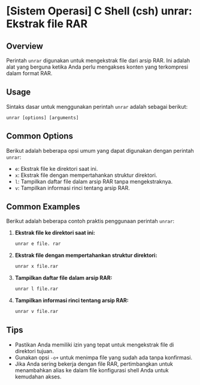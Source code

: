 # [Sistem Operasi] C Shell (csh) unrar: Ekstrak file RAR

## Overview
Perintah `unrar` digunakan untuk mengekstrak file dari arsip RAR. Ini adalah alat yang berguna ketika Anda perlu mengakses konten yang terkompresi dalam format RAR.

## Usage
Sintaks dasar untuk menggunakan perintah `unrar` adalah sebagai berikut:

```
unrar [options] [arguments]
```

## Common Options
Berikut adalah beberapa opsi umum yang dapat digunakan dengan perintah `unrar`:

- `e`: Ekstrak file ke direktori saat ini.
- `x`: Ekstrak file dengan mempertahankan struktur direktori.
- `l`: Tampilkan daftar file dalam arsip RAR tanpa mengekstraknya.
- `v`: Tampilkan informasi rinci tentang arsip RAR.

## Common Examples
Berikut adalah beberapa contoh praktis penggunaan perintah `unrar`:

1. **Ekstrak file ke direktori saat ini:**
   ```bash
   unrar e file. rar
   ```

2. **Ekstrak file dengan mempertahankan struktur direktori:**
   ```bash
   unrar x file.rar
   ```

3. **Tampilkan daftar file dalam arsip RAR:**
   ```bash
   unrar l file.rar
   ```

4. **Tampilkan informasi rinci tentang arsip RAR:**
   ```bash
   unrar v file.rar
   ```

## Tips
- Pastikan Anda memiliki izin yang tepat untuk mengekstrak file di direktori tujuan.
- Gunakan opsi `-o+` untuk menimpa file yang sudah ada tanpa konfirmasi.
- Jika Anda sering bekerja dengan file RAR, pertimbangkan untuk menambahkan alias ke dalam file konfigurasi shell Anda untuk kemudahan akses.